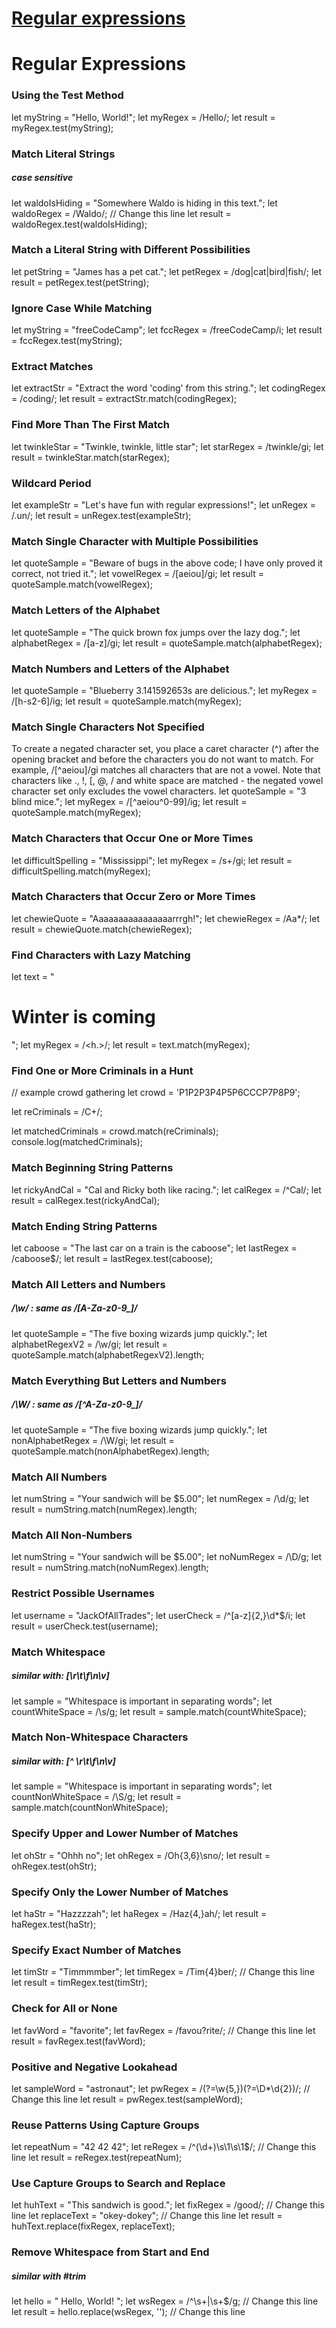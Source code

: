 # [Regular expressions](https://learn.freecodecamp.org/javascript-algorithms-and-data-structures/regular-expressions/)
# Regular Expressions
### Using the Test Method
let myString = "Hello, World!";
let myRegex = /Hello/;
let result = myRegex.test(myString);

### Match Literal Strings
##### case sensitive
let waldoIsHiding = "Somewhere Waldo is hiding in this text.";
let waldoRegex = /Waldo/; // Change this line
let result = waldoRegex.test(waldoIsHiding);

### Match a Literal String with Different Possibilities
let petString = "James has a pet cat.";
let petRegex = /dog|cat|bird|fish/;
let result = petRegex.test(petString);

### Ignore Case While Matching
let myString = "freeCodeCamp";
let fccRegex = /freeCodeCamp/i;
let result = fccRegex.test(myString);

### Extract Matches
let extractStr = "Extract the word 'coding' from this string.";
let codingRegex = /coding/;
let result = extractStr.match(codingRegex);

### Find More Than The First Match
let twinkleStar = "Twinkle, twinkle, little star";
let starRegex = /twinkle/gi;
let result = twinkleStar.match(starRegex);

### Wildcard Period
let exampleStr = "Let's have fun with regular expressions!";
let unRegex = /.un/;
let result = unRegex.test(exampleStr);

### Match Single Character with Multiple Possibilities
let quoteSample = "Beware of bugs in the above code; I have only proved it correct, not tried it.";
let vowelRegex = /[aeiou]/gi;
let result = quoteSample.match(vowelRegex);

### Match Letters of the Alphabet
let quoteSample = "The quick brown fox jumps over the lazy dog.";
let alphabetRegex = /[a-z]/gi;
let result = quoteSample.match(alphabetRegex);

### Match Numbers and Letters of the Alphabet
let quoteSample = "Blueberry 3.141592653s are delicious.";
let myRegex = /[h-s2-6]/ig;
let result = quoteSample.match(myRegex);

### Match Single Characters Not Specified
To create a negated character set, you place a caret character (^) after the opening bracket and before the characters you do not want to match.
For example, /[^aeiou]/gi matches all characters that are not a vowel. Note that characters like ., !, [, @, / and white space are matched - the negated vowel character set only excludes the vowel characters.
let quoteSample = "3 blind mice.";
let myRegex = /[^aeiou^0-99]/ig;
let result = quoteSample.match(myRegex);

### Match Characters that Occur One or More Times
let difficultSpelling = "Mississippi";
let myRegex = /s+/gi;
let result = difficultSpelling.match(myRegex);

### Match Characters that Occur Zero or More Times
let chewieQuote = "Aaaaaaaaaaaaaaaarrrgh!";
let chewieRegex = /Aa*/;
let result = chewieQuote.match(chewieRegex);

### Find Characters with Lazy Matching
let text = "<h1>Winter is coming</h1>";
let myRegex = /<h.>/;
let result = text.match(myRegex);

### Find One or More Criminals in a Hunt
// example crowd gathering
let crowd = 'P1P2P3P4P5P6CCCP7P8P9';

let reCriminals = /C+/;

let matchedCriminals = crowd.match(reCriminals);
console.log(matchedCriminals);

### Match Beginning String Patterns
let rickyAndCal = "Cal and Ricky both like racing.";
let calRegex = /^Cal/;
let result = calRegex.test(rickyAndCal);

### Match Ending String Patterns
let caboose = "The last car on a train is the caboose";
let lastRegex = /caboose$/;
let result = lastRegex.test(caboose);

### Match All Letters and Numbers
##### /\w/ : same as  /[A-Za-z0-9_]/
let quoteSample = "The five boxing wizards jump quickly.";
let alphabetRegexV2 = /\w/gi;
let result = quoteSample.match(alphabetRegexV2).length;

### Match Everything But Letters and Numbers
##### /\W/ : same as /[^A-Za-z0-9_]/
let quoteSample = "The five boxing wizards jump quickly.";
let nonAlphabetRegex = /\W/gi;
let result = quoteSample.match(nonAlphabetRegex).length;

### Match All Numbers
let numString = "Your sandwich will be $5.00";
let numRegex = /\d/g;
let result = numString.match(numRegex).length;

### Match All Non-Numbers
let numString = "Your sandwich will be $5.00";
let noNumRegex = /\D/g;
let result = numString.match(noNumRegex).length;

### Restrict Possible Usernames
let username = "JackOfAllTrades";
let userCheck = /^[a-z]{2,}\d*$/i;
let result = userCheck.test(username);

### Match Whitespace
##### similar with: [\r\t\f\n\v]
let sample = "Whitespace is important in separating words";
let countWhiteSpace = /\s/g;
let result = sample.match(countWhiteSpace);

### Match Non-Whitespace Characters
##### similar with: [^ \r\t\f\n\v]
let sample = "Whitespace is important in separating words";
let countNonWhiteSpace = /\S/g;
let result = sample.match(countNonWhiteSpace);

### Specify Upper and Lower Number of Matches
let ohStr = "Ohhh no";
let ohRegex = /Oh{3,6}\sno/;
let result = ohRegex.test(ohStr);

### Specify Only the Lower Number of Matches
let haStr = "Hazzzzah";
let haRegex = /Haz{4,}ah/;
let result = haRegex.test(haStr);

### Specify Exact Number of Matches
let timStr = "Timmmmber";
let timRegex = /Tim{4}ber/; // Change this line
let result = timRegex.test(timStr);

### Check for All or None
let favWord = "favorite";
let favRegex = /favou?rite/; // Change this line
let result = favRegex.test(favWord);

### Positive and Negative Lookahead
let sampleWord = "astronaut";
let pwRegex = /(?=\w{5,})(?=\D*\d{2})/; // Change this line
let result = pwRegex.test(sampleWord);

### Reuse Patterns Using Capture Groups
let repeatNum = "42 42 42";
let reRegex = /^(\d+)\s\1\s\1$/; // Change this line
let result = reRegex.test(repeatNum);

### Use Capture Groups to Search and Replace
let huhText = "This sandwich is good.";
let fixRegex = /good/; // Change this line
let replaceText = "okey-dokey"; // Change this line
let result = huhText.replace(fixRegex, replaceText);

### Remove Whitespace from Start and End
##### similar with #trim
let hello = "   Hello, World!  ";
let wsRegex = /^\s+|\s+$/g; // Change this line
let result = hello.replace(wsRegex, ''); // Change this line
